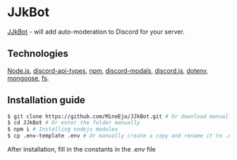 # JJkBot
[JJkBot](https://discord.gg/h3BmdkMbmB) - will add auto-moderation to Discord for your server.

## Technologies
[Node.js](https://nodejs.org/en/), [discord-api-types](https://github.com/discordjs/discord-api-types), [npm](https://www.npmjs.com/), 
[discord-modals](https://github.com/Mateo-tem/discord-modals), [discord.js](https://discord.js.org/#/), [dotenv](https://github.com/motdotla/dotenv),
[mongoose](https://mongoosejs.com/), [fs](github.com/npm/security-holder).

## Installation guide

```bash
$ git clone https://github.com/MineEjo/JJkBot.git # Or download manually
$ cd JJkBot # Or enter the folder manually
$ npm i # Installing nodejs modules
$ cp .env-template .env # Or manually create a copy and rename it to .env
```
After installation, fill in the constants in the .env file
